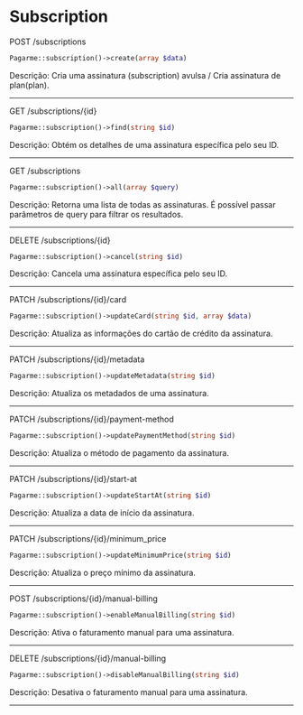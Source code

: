 # Subscription

POST /subscriptions

```php
Pagarme::subscription()->create(array $data)
```

Descrição: Cria uma assinatura (subscription)  avulsa / Cria assinatura de plan(plan).

---
GET /subscriptions/{id}

```php
Pagarme::subscription()->find(string $id)
```

Descrição: Obtém os detalhes de uma assinatura específica pelo seu ID.

---

GET /subscriptions

```php
Pagarme::subscription()->all(array $query)
```

Descrição: Retorna uma lista de todas as assinaturas. É possível passar parâmetros de query para filtrar os resultados.

---

DELETE /subscriptions/{id}

```php
Pagarme::subscription()->cancel(string $id)
```

Descrição: Cancela uma assinatura específica pelo seu ID.

---

PATCH /subscriptions/{id}/card

```php
Pagarme::subscription()->updateCard(string $id, array $data)
```

Descrição: Atualiza as informações do cartão de crédito da assinatura.

---

PATCH /subscriptions/{id}/metadata

```php
Pagarme::subscription()->updateMetadata(string $id)
```

Descrição: Atualiza os metadados de uma assinatura.

---

PATCH /subscriptions/{id}/payment-method

```php
Pagarme::subscription()->updatePaymentMethod(string $id)
```

Descrição: Atualiza o método de pagamento da assinatura.

---

PATCH /subscriptions/{id}/start-at

```php
Pagarme::subscription()->updateStartAt(string $id)
```

Descrição: Atualiza a data de início da assinatura.

---

PATCH /subscriptions/{id}/minimum_price

```php
Pagarme::subscription()->updateMinimumPrice(string $id)
```

Descrição: Atualiza o preço mínimo da assinatura.

---

POST /subscriptions/{id}/manual-billing

```php
Pagarme::subscription()->enableManualBilling(string $id)
```

Descrição: Ativa o faturamento manual para uma assinatura.

---

DELETE /subscriptions/{id}/manual-billing

```php
Pagarme::subscription()->disableManualBilling(string $id)
```

Descrição: Desativa o faturamento manual para uma assinatura.

---
